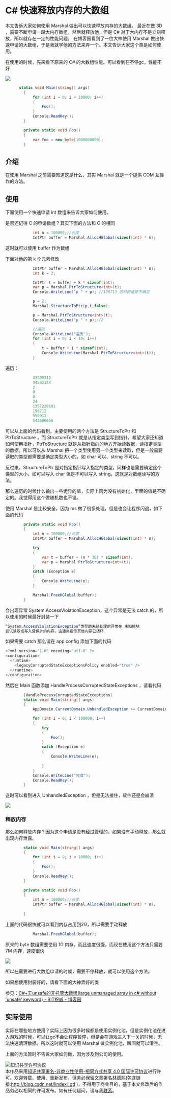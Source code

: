 
# C# 快速释放内存的大数组

本文告诉大家如何使用 Marshal 做出可以快速释放内存的大数组。
最近在做 3D ，需要不断申请一段大内存数组，然后就释放他，但是 C# 对于大内存不是立刻释放，所以就存在一定的性能问题。
在博客园看到了一位大神使用 Marshal 做出快速申请的大数组，于是我就学他的方法来弄一个。本文告诉大家这个类是如何使用。

<!--more-->


<!-- csdn -->

在使用的时候，先来看下原来的 C# 的大数组性能。可以看到在不停gc，性能不好

![](http://7xqpl8.com1.z0.glb.clouddn.com/34fdad35-5dfe-a75b-2b4b-8c5e313038e2%2F201712151723520171220112957.jpg)

```csharp
      static void Main(string[] args)
        {
            for (int i = 0; i < 10000; i++)
            {
                Foo();
            }
            Console.ReadKey();
        }

        private static void Foo()
        {
            var foo = new byte[1000000000];
        }
```

## 介绍

在使用 Marshal 之前需要知道这是什么，其实 Marshal 就是一个提供 COM 互操作的方法。

## 使用

下面使用一个快速申请 int 数组来告诉大家如何使用。

是否还记得 C 的申请数组？其实下面的方法和 C 的相同

```csharp
            int n = 100000;//长度
            IntPtr buffer = Marshal.AllocHGlobal(sizeof(int) * n);
```

这时就可以使用 buffer 作为数组

下面对他的第 k 个元素修改

```csharp
            IntPtr buffer = Marshal.AllocHGlobal(sizeof(int) * n);
            int k = 2;

            IntPtr t = buffer + k * sizeof(int);
            var p = Marshal.PtrToStructure<int>(t);
            Console.WriteLine("p " + p); //196713 这时的值是不确定

            p = 2;
            Marshal.StructureToPtr(p,t,false);

            p = Marshal.PtrToStructure<int>(t);
            Console.WriteLine("p " + p);//2

            //遍历
            Console.WriteLine("遍历");
            for (int i = 0; i < 10; i++)
            {
                t = buffer + i * sizeof(int);
                Console.WriteLine(Marshal.PtrToStructure<int>(t));
            }
```

遍历：

```csharp
            43909312
            44502144
            2
            0
            0
            24
            1357220181
            196712
            550912
            543686656
```

可以从上面的代码看到，主要使用的两个方法是 StructureToPtr 和 PtrToStructure ，而 StructureToPtr 就是从指定类型写到指针，希望大家还知道如何使用指针，PtrToStructure 就是从指针指向的地方开始读数据，读指定类型的数据。所以可以从 Marshal 把一个类型使用另一个类型来读取，但是一般需要读取的类型都需要是确定类型大小的，如 char 可以、string 不可以。

反过来，StructureToPtr 是对指定指针写入指定的类型，同样也是需要确定这个类型的大小，如可以写入 char 但是不可以写入 string。这就是对数组读写的方法。

那么遍历的时候什么输出一些诡异的值，实际上因为没有初始化，里面的值是不确定的。我觉得用这个做随机数也不错。

使用 Marshal 是比较安全，因为 ms 做了很多处理，但是也会让程序闪退，如下面的代码

```csharp
        private static void Foo()
        {
            int n = 100000;//长度
            IntPtr buffer = Marshal.AllocHGlobal(sizeof(int) * n);

            try
            {
                var t = buffer + (n * 10) * sizeof(int);
                var p = Marshal.PtrToStructure<int>(t);
            }
            catch (Exception e)
            {
                Console.WriteLine(e);
            }

            Marshal.FreeHGlobal(buffer);
        }
```

会出现异常 System.AccessViolationException，这个异常是无法 catch 的，所以使用的时候最好封装一下

```csharp
“System.AccessViolationException”类型的未经处理的异常在 未知模块
尝试读取或写入受保护的内存。这通常指示其他内存已损坏
```

如果需要 catch 那么请在 app.config 添加下面的代码

```csharp
<?xml version="1.0" encoding="utf-8" ?>
<configuration>
  <runtime>
    <legacyCorruptedStateExceptionsPolicy enabled="true" />
  </runtime>
</configuration>
```

然后在 Main 函数添加 HandleProcessCorruptedStateExceptions ，请看代码

```csharp
        [HandleProcessCorruptedStateExceptions]
        static void Main(string[] args)
        {
            AppDomain.CurrentDomain.UnhandledException += CurrentDomain_UnhandledException;

            for (int i = 0; i < 100000; i++)
            {
                try
                {
                    Foo();
                }
                catch (Exception e)
                {
                    Console.WriteLine(e);
                   
                }
            }
            Console.WriteLine("完成");
            Console.ReadKey();
        }
```

这时可以看到进入 UnhandledException ，但是无法接住，软件还是会崩溃

![](http://7xqpl8.com1.z0.glb.clouddn.com/34fdad35-5dfe-a75b-2b4b-8c5e313038e2%2F201712151723520171220152536.jpg)

### 释放内存

那么如何释放内存？因为这个申请是没有经过管理的，如果没有手动释放，那么就出现内存泄露。

```csharp
        static void Main(string[] args)
        {
            for (int i = 0; i < 10000; i++)
            {
                Foo();
            }
            Console.ReadKey();
        }

        private static void Foo()
        {
            int n = 100000;//长度
            IntPtr buffer = Marshal.AllocHGlobal(sizeof(int) * n);
           
        }
```

上面的代码很快就可以看到内存占用到2G，所以需要手动释放

```csharp
            Marshal.FreeHGlobal(buffer);

```

原来的 byte 数组需要使用 1G 内存，而且速度很慢，而现在使用这个方法只需要 7M 内存，速度很快

![](http://7xqpl8.com1.z0.glb.clouddn.com/34fdad35-5dfe-a75b-2b4b-8c5e313038e2%2F201712151723520171220142918.jpg)

所以在需要进行大数组申请的时候，需要不停释放，就可以使用这个方法。

如果想使用封装好的，请看下面的大神弄好的类

参见：[C#+无unsafe的非托管大数组(large unmanaged array in c# without 'unsafe' keyword) - BIT祝威 - 博客园](http://www.cnblogs.com/bitzhuwei/p/huge-unmanged-array-in-csharp.html )

## 实际使用

实际在哪些地方使用？实际上因为很多时候都是使用实例化池，但是实例化池在进入游戏的时候，可以让gc不会让程序暂停，但是会在游戏进入下一关的时候，无法快速清理数据。所以这时就可以使用 Marshal 做实例化池，瞬间就可以清空。

上面的方法暂时不告诉大家如何做，因为涉及到公司的使用。




<a rel="license" href="http://creativecommons.org/licenses/by-nc-sa/4.0/"><img alt="知识共享许可协议" style="border-width:0" src="https://licensebuttons.net/l/by-nc-sa/4.0/88x31.png" /></a><br />本作品采用<a rel="license" href="http://creativecommons.org/licenses/by-nc-sa/4.0/">知识共享署名-非商业性使用-相同方式共享 4.0 国际许可协议</a>进行许可。欢迎转载、使用、重新发布，但务必保留文章署名[林德熙](http://blog.csdn.net/lindexi_gd)(包含链接:http://blog.csdn.net/lindexi_gd )，不得用于商业目的，基于本文修改后的作品务必以相同的许可发布。如有任何疑问，请与我[联系](mailto:lindexi_gd@163.com)。